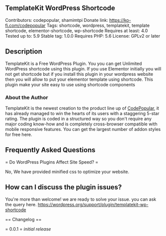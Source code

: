## TemplateKit WordPress Shortcode ##
Contributors: codepopular, shamimtpi
Donate link: https://ko-fi.com/codepopular
Tags: shortcode, wordpress, templatekit, template shortcode, elementor-shortcode, wp-shortcode
Requires at least: 4.0
Tested up to: 5.9
Stable tag: 1.0.0
Requires PHP: 5.6
License: GPLv2 or later

## Description ##
TemplateKit is a Free WordPress Plugin. You you can get Unlimited WordPress shortcode using this plugin. If you use Elementor initially you will not get shortcode but if you install this plugin in your wordpress website then you will allow to put your elementor template using shortcode. This plugin make your site easy to use using shortcode components

### **About the Author**

TemplateKit is the newest creation to the product line up of [CodePopular](https://codepopular.com/), it has already managed to win the hearts of its users with a staggering 5-star rating. The plugin is coded in a structured way so you don't require any major coding know-how and is completely cross-browser compatible with mobile responsive features. You can get the largest number of addon styles for free here.



## Frequently Asked Questions ##

= Do WordPress Plugins Affect Site Speed? =

No, We have provided minified css to optimize your website.

## How can I discuss the plugin issues? ##
You're more than welcome! we are ready to solve your issue. you can ask the query here.
https://wordpress.org/support/plugin/templatekit-wp-shortcode


== Changelog ==

= 0.0.1 =
*initial release*

